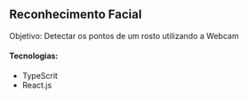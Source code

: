 ## Reconhecimento Facial
Objetivo: Detectar os pontos de um rosto utilizando a Webcam
#### Tecnologias:
- TypeScrit
- React.js
